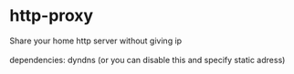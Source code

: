 # http-proxy
Share your home http server without giving ip
<br><br>
dependencies: dyndns (or you can disable this and specify static adress)
